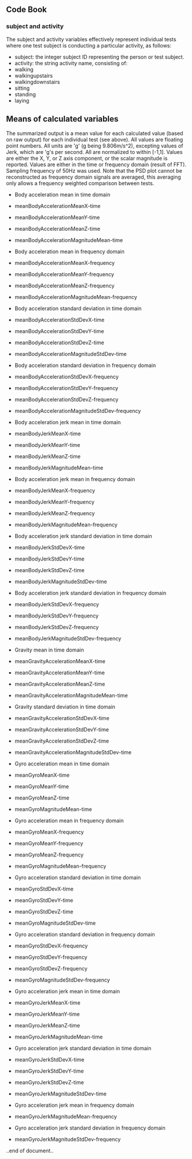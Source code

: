 ## Code Book

### subject and activity

The subject and activity variables effectively represent individual tests where one test subject is conducting a particular activity, as follows:

 - subject: the integer subject ID representing the person or test subject.
 - activity: the string activity name, consisting of:
  - walking
  - walkingupstairs
  - walkingdownstairs
  - sitting
  - standing
  - laying

## Means of calculated variables

The summarized output is a mean value for each calculated value (based on raw output) for each individual test (see above). 
All values are floating point numbers.
All units are 'g' (g being 9.806m/s^2), excepting values of Jerk, which are 'g's per second.
All are normalized to within [-1,1].
Values are either the X, Y, or Z axis component, or the scalar magnitude is reported.
Values are either in the time or frequency domain (result of FFT).
Sampling frequency of 50Hz was used.
Note that the PSD plot cannot be reconstructed as frequency domain signals are averaged, this averaging only allows a frequency weighted comparison between tests.

 - Body acceleration mean in time domain
  - meanBodyAccelerationMeanX-time
  - meanBodyAccelerationMeanY-time
  - meanBodyAccelerationMeanZ-time
  - meanBodyAccelerationMagnitudeMean-time

 - Body acceleration mean in frequency domain
  - meanBodyAccelerationMeanX-frequency
  - meanBodyAccelerationMeanY-frequency
  - meanBodyAccelerationMeanZ-frequency 
  - meanBodyAccelerationMagnitudeMean-frequency

 - Body acceleration standard deviation in time domain
  - meanBodyAccelerationStdDevX-time
  - meanBodyAccelerationStdDevY-time
  - meanBodyAccelerationStdDevZ-time
  - meanBodyAccelerationMagnitudeStdDev-time

 - Body acceleration standard deviation in frequency domain
  - meanBodyAccelerationStdDevX-frequency
  - meanBodyAccelerationStdDevY-frequency
  - meanBodyAccelerationStdDevZ-frequency
  - meanBodyAccelerationMagnitudeStdDev-frequency

 - Body acceleration jerk mean in time domain
  - meanBodyJerkMeanX-time
  - meanBodyJerkMeanY-time
  - meanBodyJerkMeanZ-time
  - meanBodyJerkMagnitudeMean-time

 - Body acceleration jerk mean in frequency domain
  - meanBodyJerkMeanX-frequency
  - meanBodyJerkMeanY-frequency
  - meanBodyJerkMeanZ-frequency
  - meanBodyJerkMagnitudeMean-frequency 

 - Body acceleration jerk standard deviation in time domain
  - meanBodyJerkStdDevX-time
  - meanBodyJerkStdDevY-time
  - meanBodyJerkStdDevZ-time
  - meanBodyJerkMagnitudeStdDev-time

 - Body acceleration jerk standard deviation in frequency domain
  - meanBodyJerkStdDevX-frequency
  - meanBodyJerkStdDevY-frequency
  - meanBodyJerkStdDevZ-frequency
  - meanBodyJerkMagnitudeStdDev-frequency

 - Gravity mean in time domain
  - meanGravityAccelerationMeanX-time
  - meanGravityAccelerationMeanY-time
  - meanGravityAccelerationMeanZ-time
  - meanGravityAccelerationMagnitudeMean-time

 - Gravity standard deviation in time domain
  - meanGravityAccelerationStdDevX-time
  - meanGravityAccelerationStdDevY-time
  - meanGravityAccelerationStdDevZ-time
  - meanGravityAccelerationMagnitudeStdDev-time

 - Gyro acceleration mean in time domain
  - meanGyroMeanX-time
  - meanGyroMeanY-time
  - meanGyroMeanZ-time
  - meanGyroMagnitudeMean-time

 - Gyro acceleration mean in frequency domain
  - meanGyroMeanX-frequency
  - meanGyroMeanY-frequency
  - meanGyroMeanZ-frequency
  - meanGyroMagnitudeMean-frequency 

 - Gyro acceleration standard deviation in time domain
  - meanGyroStdDevX-time
  - meanGyroStdDevY-time
  - meanGyroStdDevZ-time
  - meanGyroMagnitudeStdDev-time

 - Gyro acceleration standard deviation in frequency domain
  - meanGyroStdDevX-frequency
  - meanGyroStdDevY-frequency
  - meanGyroStdDevZ-frequency
  - meanGyroMagnitudeStdDev-frequency

 - Gyro acceleration jerk mean in time domain
  - meanGyroJerkMeanX-time
  - meanGyroJerkMeanY-time
  - meanGyroJerkMeanZ-time
  - meanGyroJerkMagnitudeMean-time

 - Gyro acceleration jerk standard deviation in time domain
  - meanGyroJerkStdDevX-time
  - meanGyroJerkStdDevY-time
  - meanGyroJerkStdDevZ-time
  - meanGyroJerkMagnitudeStdDev-time  

 - Gyro acceleration jerk mean in frequency domain
  - meanGyroJerkMagnitudeMean-frequency

 - Gyro acceleration jerk standard deviation in frequency domain
  - meanGyroJerkMagnitudeStdDev-frequency

..end of document..
